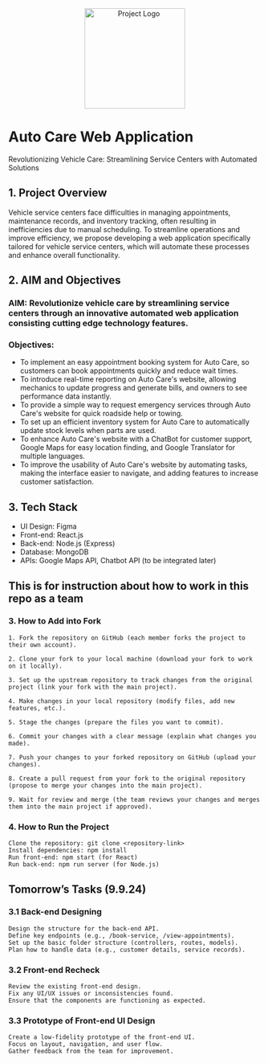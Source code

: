 <div align="center">
  <img src="[autocare/src/assets/Imgaes/AC_logo.pn](https://github.com/armahah23/project_Gems/blob/main/client/autocare/src/assets/Imgaes/AC_logo.png)" alt="Project Logo" width="200" height="200" />
</div>


# Auto Care Web Application
Revolutionizing Vehicle Care: Streamlining Service Centers with Automated Solutions






## 1. Project Overview

Vehicle service centers face difficulties in managing appointments, maintenance records, and inventory tracking, often resulting in inefficiencies due to manual scheduling. To       streamline operations and improve efficiency, we propose developing a web application specifically tailored for vehicle service centers, which will automate these processes         and enhance overall functionality.

## 2. AIM and Objectives 
### AIM: Revolutionize vehicle care by streamlining service centers through an innovative automated web application consisting cutting edge technology features.
### Objectives: 
* To implement an easy appointment booking system for Auto Care, so customers can book appointments quickly and reduce wait times.
* To introduce real-time reporting on Auto Care's website, allowing mechanics to update progress and generate bills, and owners to see performance data instantly.
* To provide a simple way to request emergency services through Auto Care's website for quick roadside help or towing.
* To set up an efficient inventory system for Auto Care to automatically update stock levels when parts are used.
* To enhance Auto Care's website with a ChatBot for customer support, Google Maps for easy location finding, and Google Translator for multiple languages.
* To improve the usability of Auto Care's website by automating tasks, making the interface easier to navigate, and adding features to increase customer satisfaction.


## 3. Tech Stack
* UI Design: Figma
* Front-end: React.js
* Back-end: Node.js (Express)
* Database: MongoDB
* APIs: Google Maps API, Chatbot API (to be integrated later)

<!-- These for only instruct the team -->
## This is for instruction about how to work in this repo as a team

### 3. How to Add into Fork

    1. Fork the repository on GitHub (each member forks the project to their own account).

    2. Clone your fork to your local machine (download your fork to work on it locally).

    3. Set up the upstream repository to track changes from the original project (link your fork with the main project).

    4. Make changes in your local repository (modify files, add new features, etc.).

    5. Stage the changes (prepare the files you want to commit).

    6. Commit your changes with a clear message (explain what changes you made).

    7. Push your changes to your forked repository on GitHub (upload your changes).

    8. Create a pull request from your fork to the original repository (propose to merge your changes into the main project).

    9. Wait for review and merge (the team reviews your changes and merges them into the main project if approved).
    
### 4. How to Run the Project

    Clone the repository: git clone <repository-link>
    Install dependencies: npm install
    Run front-end: npm start (for React)
    Run back-end: npm run server (for Node.js)

    

## Tomorrow’s Tasks (9.9.24)

### 3.1 Back-end Designing

    Design the structure for the back-end API.
    Define key endpoints (e.g., /book-service, /view-appointments).
    Set up the basic folder structure (controllers, routes, models).
    Plan how to handle data (e.g., customer details, service records).

### 3.2 Front-end Recheck

    Review the existing front-end design.
    Fix any UI/UX issues or inconsistencies found.
    Ensure that the components are functioning as expected.

### 3.3 Prototype of Front-end UI Design

    Create a low-fidelity prototype of the front-end UI.
    Focus on layout, navigation, and user flow.
    Gather feedback from the team for improvement.

